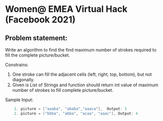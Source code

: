 # Women@ EMEA Virtual Hack (Facebook 2021)

## Problem statement: 

Write an algorithm to find the find maximum number of strokes required to fill the complete picture/bucket. 

Constrains:
1. One stroke can fill the adjacent cells (left, right, top, bottom), but not diagonally.
2. Given is List of Strings and function should return int value of maximum number of strokes to fill complete picture/bucket.


Sample Input: 

```c++
    1. picture = ["aaaba", "ababa","aaaca"],  Output: 5
    2. picture = ["bbba", "abba", "acaa", "aaac"], Output: 4
```

